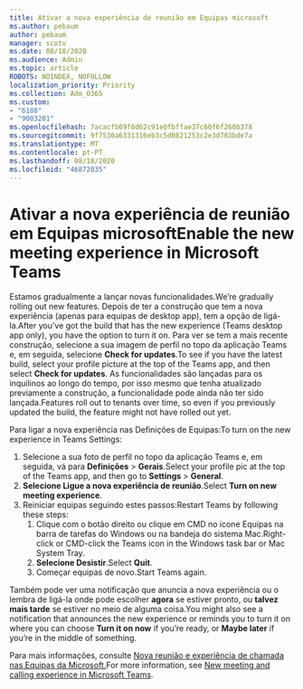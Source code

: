 ```yaml
---
title: Ativar a nova experiência de reunião em Equipas microsoft
ms.author: pebaum
author: pebaum
manager: scotv
ms.date: 08/18/2020
ms.audience: Admin
ms.topic: article
ROBOTS: NOINDEX, NOFOLLOW
localization_priority: Priority
ms.collection: Adm_O365
ms.custom:
- "6188"
- "9003281"
ms.openlocfilehash: 7acacfb69f0d62c91e0fbffae37c60f6f260b378
ms.sourcegitcommit: 9f7530a6331316eb3c5d0821253c2e3d783bde7a
ms.translationtype: MT
ms.contentlocale: pt-PT
ms.lasthandoff: 08/18/2020
ms.locfileid: "46872035"
---
```

# <a name="enable-the-new-meeting-experience-in-microsoft-teams"></a><span data-ttu-id="da630-102">Ativar a nova experiência de reunião em Equipas microsoft</span><span class="sxs-lookup"><span data-stu-id="da630-102">Enable the new meeting experience in Microsoft Teams</span></span>

<span data-ttu-id="da630-103">Estamos gradualmente a lançar novas funcionalidades.</span><span class="sxs-lookup"><span data-stu-id="da630-103">We’re gradually rolling out new features.</span></span> <span data-ttu-id="da630-104">Depois de ter a construção que tem a nova experiência (apenas para equipas de desktop app), tem a opção de ligá-la.</span><span class="sxs-lookup"><span data-stu-id="da630-104">After you’ve got the build that has the new experience (Teams desktop app only), you have the option to turn it on.</span></span> <span data-ttu-id="da630-105">Para ver se tem a mais recente construção, selecione a sua imagem de perfil no topo da aplicação Teams e, em seguida, selecione  **Check for updates**.</span><span class="sxs-lookup"><span data-stu-id="da630-105">To see if you have the latest build, select your profile picture at the top of the Teams app, and then select  **Check for updates**.</span></span> <span data-ttu-id="da630-106">As funcionalidades são lançadas para os inquilinos ao longo do tempo, por isso mesmo que tenha atualizado previamente a construção, a funcionalidade pode ainda não ter sido lançada.</span><span class="sxs-lookup"><span data-stu-id="da630-106">Features roll out to tenants over time, so even if you previously updated the build, the feature might not have rolled out yet.</span></span>  

<span data-ttu-id="da630-107">Para ligar a nova experiência nas Definições de Equipas:</span><span class="sxs-lookup"><span data-stu-id="da630-107">To turn on the new experience in Teams Settings:</span></span>

1. <span data-ttu-id="da630-108">Selecione a sua foto de perfil no topo da aplicação Teams e, em seguida, vá para **Definições**  >   **Gerais**.</span><span class="sxs-lookup"><span data-stu-id="da630-108">Select your profile pic at the top of the Teams app, and then go to **Settings** >  **General**.</span></span> 
2. <span data-ttu-id="da630-109">**Selecione Ligue a nova experiência de reunião**.</span><span class="sxs-lookup"><span data-stu-id="da630-109">Select **Turn on new meeting experience**.</span></span>
3. <span data-ttu-id="da630-110">Reiniciar equipas seguindo estes passos:</span><span class="sxs-lookup"><span data-stu-id="da630-110">Restart Teams by following these steps:</span></span>
    1. <span data-ttu-id="da630-111">Clique com o botão direito ou clique em CMD no ícone Equipas na barra de tarefas do Windows ou na bandeja do sistema Mac.</span><span class="sxs-lookup"><span data-stu-id="da630-111">Right-click or CMD-click the Teams icon in the Windows task bar or Mac System Tray.</span></span>
    2. <span data-ttu-id="da630-112">**Selecione Desistir**.</span><span class="sxs-lookup"><span data-stu-id="da630-112">Select **Quit**.</span></span>
    3. <span data-ttu-id="da630-113">Começar equipas de novo.</span><span class="sxs-lookup"><span data-stu-id="da630-113">Start Teams again.</span></span>

<span data-ttu-id="da630-114">Também pode ver uma notificação que anuncia a nova experiência ou o lembra de ligá-la onde pode escolher  **agora**  se estiver pronto, ou  **talvez mais tarde** se estiver no meio de alguma coisa.</span><span class="sxs-lookup"><span data-stu-id="da630-114">You might also see a notification that announces the new experience or reminds you to turn it on where you can choose  **Turn it on now**  if you’re ready, or  **Maybe later** if you’re in the middle of something.</span></span>  

<span data-ttu-id="da630-115">Para mais informações, consulte [Nova reunião e experiência de chamada nas Equipas da Microsoft.](https://techcommunity.microsoft.com/t5/microsoft-teams-blog/new-meeting-and-calling-experience-in-microsoft-teams/ba-p/1537581)</span><span class="sxs-lookup"><span data-stu-id="da630-115">For more information, see [New meeting and calling experience in Microsoft Teams](https://techcommunity.microsoft.com/t5/microsoft-teams-blog/new-meeting-and-calling-experience-in-microsoft-teams/ba-p/1537581).</span></span>